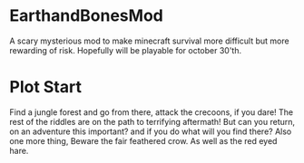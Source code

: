 # EarthandBonesMod
A scary mysterious mod to make minecraft survival more difficult but more rewarding of risk. Hopefully will be playable for october 30'th.

# Plot Start
Find a jungle forest and go from there, attack the crecoons, if you dare! The rest of the riddles are on the path to terrifying aftermath! But can you return, on an adventure this important? and if you do what will you find there? Also one more thing, Beware the fair feathered crow. As well as the red eyed hare.
